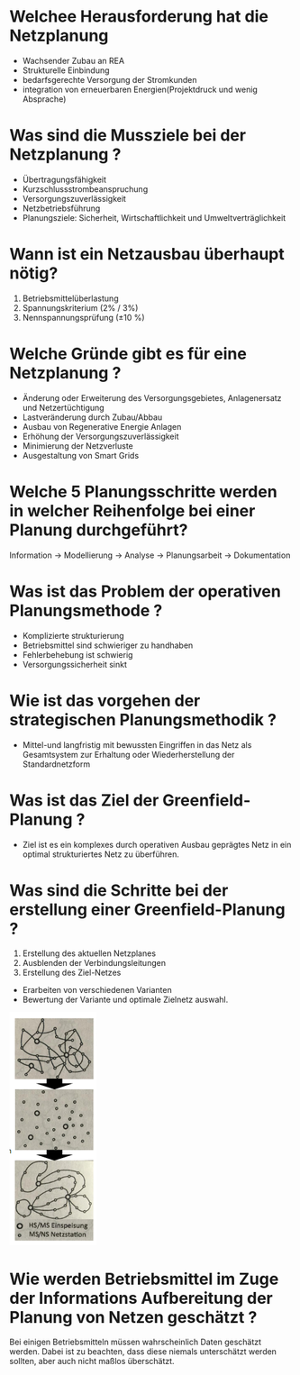 
# Welchee Herausforderung hat die Netzplanung
- Wachsender Zubau an REA
- Strukturelle Einbindung
- bedarfsgerechte Versorgung der Stromkunden
- integration von erneuerbaren Energien(Projektdruck und wenig Absprache)

# Was sind die Mussziele bei der Netzplanung ?
- Übertragungsfähigkeit
- Kurzschlussstrombeanspruchung
- Versorgungszuverlässigkeit
- Netzbetriebsführung
- Planungsziele: Sicherheit, Wirtschaftlichkeit und Umweltverträglichkeit

# Wann ist ein Netzausbau überhaupt nötig?
1. Betriebsmittelüberlastung
2. Spannungskriterium (2% / 3%)
3. Nennspannungsprüfung (±10 %)

# Welche Gründe gibt es für eine Netzplanung ?
- Änderung oder Erweiterung des Versorgungsgebietes, Anlagenersatz und Netzertüchtigung
- Lastveränderung durch Zubau/Abbau
- Ausbau von Regenerative Energie Anlagen
- Erhöhung der Versorgungszuverlässigkeit 
- Minimierung der Netzverluste
- Ausgestaltung von Smart Grids

# Welche 5 Planungsschritte werden in welcher Reihenfolge bei einer Planung durchgeführt?
 Information -> Modellierung -> Analyse -> Planungsarbeit -> Dokumentation
 
# Was ist das Problem der operativen Planungsmethode ?
- Komplizierte strukturierung
- Betriebsmittel sind schwieriger zu handhaben
- Fehlerbehebung ist schwierig
- Versorgungssicherheit sinkt

# Wie ist das vorgehen der strategischen Planungsmethodik ?
- Mittel-und langfristig mit bewussten Eingriffen in das Netz als Gesamtsystem zur Erhaltung oder Wiederherstellung der Standardnetzform

# Was ist das Ziel der Greenfield-Planung ?
- Ziel ist es ein komplexes durch operativen Ausbau geprägtes Netz in ein optimal strukturiertes Netz zu überführen. 

# Was sind die Schritte bei der erstellung einer Greenfield-Planung ?
1. Erstellung des aktuellen Netzplanes
2. Ausblenden der Verbindungsleitungen
3. Erstellung des Ziel-Netzes
  - Erarbeiten von verschiedenen Varianten
  - Bewertung der Variante und optimale Zielnetz auswahl.
 
![Greenfieldplanung](./Greenfieldplanung.PNG)

# Wie werden Betriebsmittel im Zuge der Informations Aufbereitung der Planung von Netzen geschätzt ?
Bei einigen Betriebsmitteln müssen wahrscheinlich Daten geschätzt werden. Dabei ist zu beachten, dass diese niemals unterschätzt werden sollten, aber auch nicht maßlos überschätzt.
